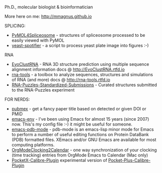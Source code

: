 Ph.D., molecular biologist & bioinformatician

More here on me: http://mmagnus.github.io

SPLICING:
- [PyMOL4Spliceosome](https://github.com/mmagnus/PyMOL4Spliceosome) - structures of spliceosome processed to be easily viewed with PyMOL
- [yeast-spotifier](https://github.com/mmagnus/yeast-spotifier) - a script to process yeast plate image into figures :-)

RNA
- [EvoClustRNA](https://github.com/mmagnus/EvoClustRNA) - RNA 3D structure prediction using multiple sequence alignment information docs @ http://EvoClustRNA.rtfd.io
- [rna-tools](https://github.com/mmagnus/rna-tools) - a toolbox to analyze sequences, structures and simulations of RNA (and more) docs @ http://rna-tools.rtfd.io
- [RNA-Puzzles-Standardized-Submissions](https://github.com/mmagnus/RNA-Puzzles-Standardized-Submissions) - Curated structures submitted to the RNA-Puzzles experiment

FOR NERDS:
- [pubmex]( https://github.com/mmagnus/pubmex) - get a fancy paper title based on detected or given DOI or PMID
- [emacs-env](https://github.com/mmagnus/emacs-env) - I've been using Emacs for almost 15 years (since 2007) now. This's my config file :-) it might be useful for someone.
- [emacs-pdb-mode](https://github.com/mmagnus/emacs-pdb-mode) - pdb-mode is an emacs-lisp minor mode for Emacs to perform a number of useful editing functions on Protein DataBank (PDB) formatted files. XEmacs and/or GNU Emacs are available for most computing platforms.
- [OrgModeClocking2Calendar](https://github.com/mmagnus/OrgModeClocking2Calendar) - one way synchronization of your clocking (time tracking) entries from OrgMode Emacs to Calendar (Mac only)
- [PocketX-Calibre-Plugin](https://github.com/mmagnus/PocketX-Calibre-Plugin) experimental version of [Pocket-Plus-Calibre-Plugin](https://github.com/mmagnus/Pocket-Plus-Calibre-Plugin)

<!--
-->

<!--
**mmagnus/mmagnus** is a ✨ _special_ ✨ repository because its `README.md` (this file) appears on your GitHub profile.

Here are some ideas to get you started:

- 🔭 I’m currently working on ...
- 🌱 I’m currently learning ...
- 👯 I’m looking to collaborate on ...
- 🤔 I’m looking for help with ...
- 💬 Ask me about ...
- 📫 How to reach me: ...
- 😄 Pronouns: ...
- ⚡ Fun fact: ...
-->
